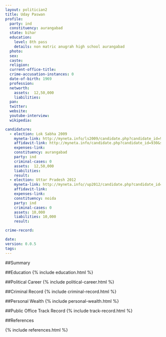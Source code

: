 ```yaml
---
layout: politician2
title: Uday Paswan
profile: 
  party: ind
  constituency: aurangabad
  state: bihar
  education: 
    level: 8th pass
    details: non matric anugrah high school aurangabad
  photo: 
  sex: 
  caste: 
  religion: 
  current-office-title: 
  crime-accusation-instances: 0
  date-of-birth: 1969
  profession: 
  networth: 
    assets:  12,50,000
    liabilities: 
  pan: 
  twitter: 
  website: 
  youtube-interview: 
  wikipedia: 

candidature: 
  - election: Lok Sabha 2009
    myneta-link: http://myneta.info/ls2009/candidate.php?candidate_id=930
    affidavit-link: http://myneta.info/candidate.php?candidate_id=930&scan=original
    expenses-link: 
    constituency: aurangabad 
    party: ind
    criminal-cases: 0
    assets:  12,50,000
    liabilities: 
    result:  
  - election: Uttar Pradesh 2012
    myneta-link: http://myneta.info//up2012/candidate.php?candidate_id=3970
    affidavit-link: 
    expenses-link: 
    constituency: noida 
    party: ind
    criminal-cases: 0
    assets: 10,000
    liabilities: 10,000
    result:  

crime-record: 

date: 
version: 0.0.5
tags: 
---
```

##Summary


##Education
{% include education.html %}


##Political Career
{% include political-career.html %}


##Criminal Record
{% include criminal-record.html %}


##Personal Wealth
{% include personal-wealth.html %}


##Public Office Track Record
{% include track-record.html %}


##References


{% include references.html %}